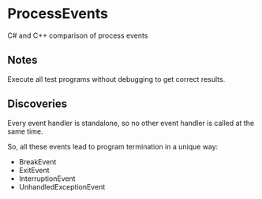 # ProcessEvents
C# and C++ comparison of process events

## Notes

Execute all test programs without debugging to get correct results.

## Discoveries

Every event handler is standalone, so no other event handler is called at the same time.

So, all these events lead to program termination in a unique way:
* BreakEvent
* ExitEvent
* InterruptionEvent
* UnhandledExceptionEvent
